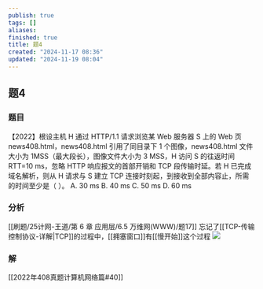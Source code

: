 ```yaml
---
publish: true
tags: []
aliases: 
finished: true
title: 题4
created: "2024-11-17 08:36"
updated: "2024-11-19 08:04"
---
```

## 题4
### 题目
【2022】根设主机 H 通过 HTTP/1.1 请求浏览某 Web 服务器 S 上的 Web 页 news408.html，news408.html 引用了同目录下 1 个图像，news408.html 文件大小为 1MSS（最大段长），图像文件大小为 3 MSS，H 访问 S 的往返时间 RTT=10 ms，忽略 HTTP 响应报文的首部开销和 TCP 段传输时延。若 H 已完成域名解析，则从 H 请求与 S 建立 TCP 连接时刻起，到接收到全部内容止，所需的时间至少是（ ）。
A. 30 ms
B. 40 ms
C. 50 ms
D. 60 ms
### 分析
[[刷题/25计网-王道/第 6 章 应用层/6.5 万维网(WWW)/题17]]
忘记了[[TCP-传输控制协议-详解|TCP]]的过程中，[[拥塞窗口]]有[[慢开始]]这个过程
![](https://img.hwenyi.tech/202411191603728.webp)
### 解
[[2022年408真题计算机网络篇#40]]